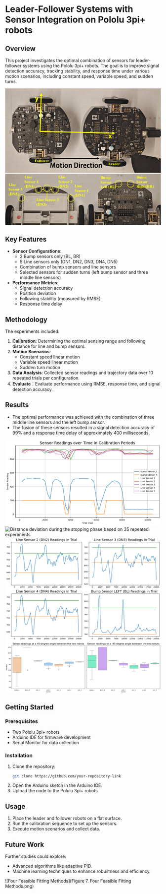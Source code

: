 # Leader-Follower Systems with Sensor Integration on Pololu 3pi+ robots

## Overview
This project investigates the optimal combination of sensors for leader-follower systems using the Pololu 3pi+ robots. The goal is to improve signal detection accuracy, tracking stability, and response time under various motion scenarios, including constant speed, variable speed, and sudden turns.

![The Pololu 3pi+ Robots Used in Experiments](images/The-Pololu-3pi+-Robots-Used-in-Experiments.png)
![Sensor Distribution in Pololu 3pi+ Robot System](images/Sensor-Distribution-in-Pololu-3pi+-Robot-System.png)

## Key Features
- **Sensor Configurations**:
  - 2 Bump sensors only (BL, BR)
  - 5 Line sensors only (DN1, DN2, DN3, DN4, DN5)
  - Combination of bump sensors and line sensors
  - Selected sensors for sudden turns (left bump sensor and three middle line sensors)
- **Performance Metrics**:
  - Signal detection accuracy
  - Position deviation
  - Following stability (measured by RMSE)
  - Response time delay

## Methodology
The experiments included:
1. **Calibration**: Determining the optimal sensing range and following distance for line and bump sensors.
2. **Motion Scenarios**:
   - Constant speed linear motion
   - Variable speed linear motion
   - Sudden turn motion
3. **Data Analysis**: Collected sensor readings and trajectory data over 10 repeated trials per configuration.
4. **Evaluate**：Evaluate performance using RMSE, response time, and signal detection accuracy.

## Results
- The optimal performance was achieved with the combination of three middle line sensors and the left bump sensor.
- The fusion of these sensors resulted in a signal detection accuracy of 99% and a response time delay of approximately 400 milliseconds.

![Sensor Readings over Time in Calibration Periods](images/Sensor-Readings-over-Time-in-Calibration-Periods.png)
![Distance deviation during the stopping phase based on 35 repeated experiments](images/Distance-deviation-during-the-stopping-phase-based-on-35-repeated-experiments)
![Readings of Four Selected Sensors in the Experiment   (The blue line represents real-time readings, while the green and orange lines indicate the experimentally determined optimal distance range.)](images/Readings-of-Four-Selected-Sensors-in-the-Experiment-The-blue-line-represents-real-time-readings-while-the-green-and-orange-lines-indicate-the-experimentally-determined-optimal-distance-range.png)
![Range of Sensor Readings in Sudden Turn Motion](images/Range-of-Sensor-Readings-in-Sudden-Turn-Motion.png)


## Getting Started
### Prerequisites
- Two Pololu 3pi+ robots
- Arduino IDE for firmware development
- Serial Monitor for data collection

### Installation
1. Clone the repository:
   ```bash
   git clone https://github.com/your-repository-link
   ```
2. Open the Arduino sketch in the Arduino IDE.
3. Upload the code to the Pololu 3pi+ robots.

## Usage
1. Place the leader and follower robots on a flat surface.
2. Run the calibration sequence to set up the sensors.
3. Execute motion scenarios and collect data.

## Future Work
Further studies could explore:
- Advanced algorithms like adaptive PID.
- Machine learning techniques to enhance robustness and efficiency.

![Four Feasible Fitting Methods](Figure 7. Four Feasible Fitting Methods.png)
